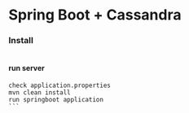 # Spring Boot + Cassandra

### Install

```install Cassandra
```

#### run server
````
check application.properties
mvn clean install
run springboot application
```